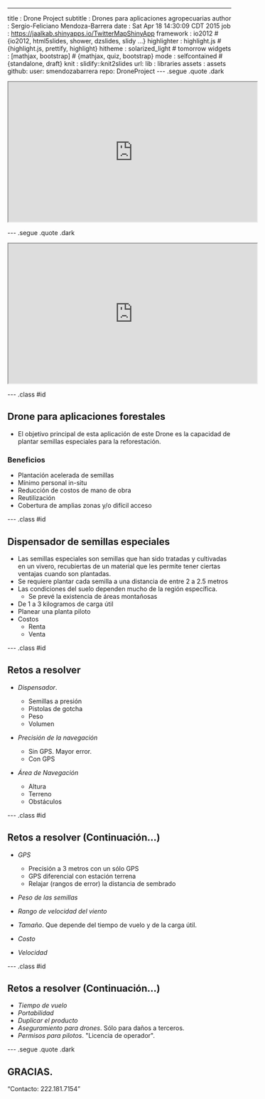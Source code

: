 ---
title       : Drone Project
subtitle    : Drones para aplicaciones agropecuarias
author      : Sergio-Feliciano Mendoza-Barrera
date        : Sat Apr 18 14:30:09 CDT 2015
job         : https://jaalkab.shinyapps.io/TwitterMapShinyApp
framework   : io2012              # {io2012, html5slides, shower, dzslides, slidy ...}
highlighter : highlight.js        # {highlight.js, prettify, highlight}
hitheme     : solarized_light     # tomorrow
widgets     : [mathjax, bootstrap]            # {mathjax, quiz, bootstrap}
mode        : selfcontained # {standalone, draft}
knit        : slidify::knit2slides
url:
  lib       : libraries
  assets    : assets
github:
  user: smendozabarrera
  repo: DroneProject
--- .segue .quote .dark

<iframe width="560" height="315" src="https://www.youtube.com/embed/0dy-oEdPwoU" allowfullscreen></iframe>

--- .segue .quote .dark

<iframe width="560" height="315" src="https://www.youtube.com/embed/hBwbvgunRhI" allowfullscreen></iframe>

--- .class #id

## Drone para aplicaciones forestales ##

- El objetivo principal de esta aplicación de este Drone es la
capacidad de plantar semillas especiales para la reforestación.

### Beneficios ###

- Plantación acelerada de semillas
- Mínimo personal in-situ
- Reducción de costos de mano de obra
- Reutilización
- Cobertura de amplias zonas y/o difícil acceso

--- .class #id

## Dispensador de semillas especiales ##

- Las semillas especiales son semillas que han sido tratadas y
  cultivadas en un vivero, recubiertas de un material que les permite
  tener ciertas ventajas cuando son plantadas.
- Se requiere plantar cada semilla a una distancia de entre 2 a 2.5 metros
- Las condiciones del suelo dependen mucho de la región específica.
    + Se prevé la existencia de áreas montañosas
- De 1 a 3 kilogramos de carga útil
- Planear una planta piloto
- Costos
    + Renta
    + Venta

--- .class #id

## Retos a resolver ##

- *Dispensador*.
    + Semillas a presión
    + Pistolas de gotcha
    + Peso
    + Volumen

- *Precisión de la navegación*
    + Sin GPS. Mayor error.
    + Con GPS

- *Área de Navegación*
    + Altura
    + Terreno
    + Obstáculos

--- .class #id

## Retos a resolver (Continuación...) ##

- *GPS*
    + Precisión a 3 metros con un sólo GPS
    + GPS diferencial con estación terrena
    + Relajar (rangos de error) la distancia de sembrado

- *Peso de las semillas*
- *Rango de velocidad del viento*
- *Tamaño*. Que depende del tiempo de vuelo y de la carga útil.
- *Costo*
- *Velocidad*

--- .class #id

## Retos a resolver (Continuación...) ##

- *Tiempo de vuelo*
- *Portabilidad*
- *Duplicar el producto*
- *Aseguramiento para drones*. Sólo para daños a terceros.
- *Permisos para pilotos*. "Licencia de operador".

--- .segue .quote .dark

## GRACIAS. ##

<q>Contacto:  222.181.7154</q>

<style>
.dark q {
  color: white;
}
</style>
